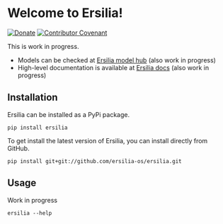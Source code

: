 # Welcome to Ersilia!
[![Donate](https://img.shields.io/badge/Donate-PayPal-green.svg)](https://www.paypal.com/uk/fundraiser/charity/4145012)
[![Contributor Covenant](https://img.shields.io/badge/Contributor%20Covenant-v2.0%20adopted-ff69b4.svg)](code_of_conduct.md)

This is work in progress.

* Models can be checked at [Ersilia model hub](http://ersilia-hub.netlify.app) (also work in progress)
* High-level documentation is available at [Ersilia docs](http://ersilia-hub.netlify.app/docs/) (also work in progress)


## Installation

Ersilia can be installed as a PyPi package.

```
pip install ersilia
```

To get install the latest version of Ersilia, you can install directly from GitHub.

```
pip install git+git://github.com/ersilia-os/ersilia.git
```

## Usage

Work in progress
```
ersilia --help
```

